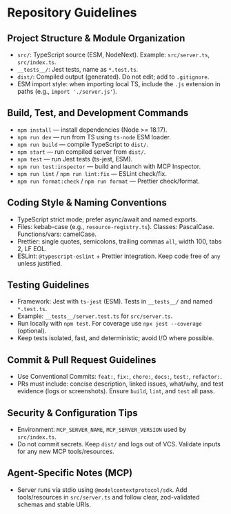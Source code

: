 # Repository Guidelines

## Project Structure & Module Organization
- `src/`: TypeScript source (ESM, NodeNext). Example: `src/server.ts`, `src/index.ts`.
- `__tests__/`: Jest tests, name as `*.test.ts`.
- `dist/`: Compiled output (generated). Do not edit; add to `.gitignore`.
- ESM import style: when importing local TS, include the `.js` extension in paths (e.g., `import './server.js'`).

## Build, Test, and Development Commands
- `npm install` — install dependencies (Node >= 18.17).
- `npm run dev` — run from TS using `ts-node` ESM loader.
- `npm run build` — compile TypeScript to `dist/`.
- `npm start` — run compiled server from `dist/`.
- `npm test` — run Jest tests (ts-jest, ESM).
- `npm run test:inspector` — build and launch with MCP Inspector.
- `npm run lint` / `npm run lint:fix` — ESLint check/fix.
- `npm run format:check` / `npm run format` — Prettier check/format.

## Coding Style & Naming Conventions
- TypeScript strict mode; prefer async/await and named exports.
- Files: kebab-case (e.g., `resource-registry.ts`). Classes: PascalCase. Functions/vars: camelCase.
- Prettier: single quotes, semicolons, trailing commas `all`, width 100, tabs 2, LF EOL.
- ESLint: `@typescript-eslint` + Prettier integration. Keep code free of `any` unless justified.

## Testing Guidelines
- Framework: Jest with `ts-jest` (ESM). Tests in `__tests__/` and named `*.test.ts`.
- Example: `__tests__/server.test.ts` for `src/server.ts`.
- Run locally with `npm test`. For coverage use `npx jest --coverage` (optional).
- Keep tests isolated, fast, and deterministic; avoid I/O where possible.

## Commit & Pull Request Guidelines
- Use Conventional Commits: `feat:`, `fix:`, `chore:`, `docs:`, `test:`, `refactor:`.
- PRs must include: concise description, linked issues, what/why, and test evidence (logs or screenshots). Ensure `build`, `lint`, and `test` all pass.

## Security & Configuration Tips
- Environment: `MCP_SERVER_NAME`, `MCP_SERVER_VERSION` used by `src/index.ts`.
- Do not commit secrets. Keep `dist/` and logs out of VCS. Validate inputs for any new MCP tools/resources.

## Agent-Specific Notes (MCP)
- Server runs via stdio using `@modelcontextprotocol/sdk`. Add tools/resources in `src/server.ts` and follow clear, zod-validated schemas and stable URIs.
